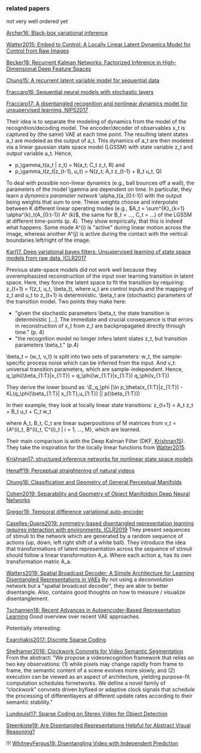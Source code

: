 ### related papers

not very well ordered yet

[Archer16: Black-box variational inference](https://arxiv.org/abs/1511.07367)

[Watter2015: Embed to Control: A Locally Linear Latent Dynamics Model for Control from Raw Images ](http://papers.nips.cc/paper/5964-embed-to-control-a-locally-linear-latent-dynamics-model-for-control-from-raw-images.pdf)

[Becker18: Recurrent Kalman Networks: Factorized Inference in High-Dimensional Deep Feature Spaces](https://openreview.net/forum?id=rkx1m2C5YQ)

[Chung15: A recurrent latent variable model for sequential data](http://papers.nips.cc/paper/5653-a-recurrent-latent-variable-model-for-sequential-data.pdf)

[Fraccaro16: Sequential neural models with stochastic layers](http://papers.nips.cc/paper/6039-sequential-neural-models-with-stochastic-layers.pdf)

[Fraccaro17: A disentangled recognition and nonlinear dynamics model for unsupervised learning. NIPS2017](http://papers.nips.cc/paper/6039-sequential-neural-models-with-stochastic-layers.pdf)


Their idea is to separate the modeling of dynamics from the model of the recognition/decoding model. The encoder/decoder of observables x_t is captured by (the same) VAE at each time point. The resulting latent states a_t are modeled as the output of a_t. This dynamics of a_t are then modeled via a linear gaussian state space model (LGSSM) with state variable z_t and output variable a_t. Hence,
- p_\gamma_t(a_t | z_t) = N(a_t; C_t z_t, R)
and
- p_\gamma_t(z_t|z_{t-1}, u_t) = N(z_t; A_t z_{t-1} + B_t u_t, Q)

To deal with possible non-linear dynamics (e.g., ball bounces off a wall), the parameters of the model \gamma are dependent on time. In particular, they learn a *dynamics parameter network* \alpha_t(a_{0:t-1}) with the output being weights that sum to one. These weights choose and interpolate between K different linear operating modes (e.g., $A_t = \sum^{K}_{k=1} \alpha^(k)_t(A_{0:t-1}) A^ (k)$, the same for B_t = ..., C_t = ...) of the LGSSM at different time-points (p. 4). They show empirically, that this is indeed what happens. Some mode A^(i) is "active" during linear motion across the image, whereas another A^(j) is active during the contact with the vertical boundaries left/right of the image.

[Karl17. Deep variational bayes filters: Unsupervised learning of state space models from raw data. ICLR2017](https://arxiv.org/pdf/1605.06432.pdf)
  
  Previous state-space models did not work well because they overemphasized reconstruction of the input over learning transition in latent space. Here, they force the latent space to fit the transition by requiring:
z_{t+1} = f(z_t, u_t, \beta_t),
where u_t are control inputs and the mapping of z_t and u_t to z_{t+1} is deterministic. \beta_t are (stochastic) parameters of the transition model. Two points they make here:
- "given the stochastic parameters \beta_t, the state transition is deterministic [...]. The immediate and crucial consequence is that errors in reconstruction of x_t from z_t are backpropagated directly through time." (p. 4)
- "the recognition model no longer infers latent states z_t, but transition parameters \beta_t." (p.4)

\beta_t = {w_t, v_t} is split into two sets of parameters: w_t, the sample-specific process noise which can be inferred from the input. And v_t: universal transition parameters, which are sample-independent.  Hence,
q_\phi(\beta_{1:T}|x_{1:T}) = q_\phi(\w_{1:T}|x_{1:T}) q_\phi(v_{1:T}) 

They derive the lower bound as:
\E_q_\phi [\ln p_\theta(x_{1:T}|z_{1:T}) - KL(q_\phi(\beta_{1:T}| x_{1:T},u_{1:T}) || p(\beta_{1:T}))

In their example, they look at locally linear state transitions:
z_{t+1} = A_t z_t + B_t u_t + C_t w_t

where A_t, B_t, C_t are linear superpositions of M matrices from
v_t = {A^(i)_t, B^(i)_t, C^(i)_t | i = 1, ..., M}, which are learned.

Their main comparison is with the Deep Kalman Filter (DKF, [Krishnan15](https://arxiv.org/pdf/1511.05121.pdf)). They take the inspiration for the locally linear functions from [Watter2015](http://papers.nips.cc/paper/5964-embed-to-control-a-locally-linear-latent-dynamics-model-for-control-from-raw-images).


[Krishnan17: structured inference networks for nonlinear state space models](https://www.aaai.org/ocs/index.php/AAAI/AAAI17/paper/view/14215/14380)

[Henaff19: Perceptual straightening of natural videos](http://www.nature.com/articles/s41593-019-0377-4)

[Chung18: Classification and Geometry of General Perceptual Manifolds](https://journals.aps.org/prx/abstract/10.1103/PhysRevX.8.031003)

[Cohen2019: Separability and Geometry of Object Manifoldsin Deep Neural Networks](https://www.biorxiv.org/content/biorxiv/early/2019/05/23/644658.full.pdf)

[Gregor19: Temporal difference variational auto-encoder](https://openreview.net/pdf?id=S1x4ghC9tQ)

[Caselles-Dupre2019: symmetry-based disentangled representation learning  requires interaction  with environments. ICLR2019](http://spirl.info/2019/camera-ready/spirl_camera-ready_17.pdf)
They present sequences of stimuli to the network which are generated by a random sequence of actions (up, down, left right shift of a white ball). They introduce the idea that transformations of latent representation across the sequence of stimuli should follow a linear transformation A_a. Where each action a, has its own transformation matric A_a.

[Watters2019: Spatial Broadcast Decoder:  A Simple Architecture for Learning Disentangled Representations in VAEs](https://arxiv.org/pdf/1901.07017.pdf)
By not using a deconvolution network but a "spatial broadcast decoder", they are able to better disentangle. Also, contains good thoughts on how to measure / visualize disentanglement.

[Tschannen18: Recent Advances in Autoencoder-Based Representation Learning](http://bayesiandeeplearning.org/2018/papers/151.pdf)
Good overview over recent VAE approaches.


Potentially interesting:

[Exarchakis2017: Discrete Sparse Coding](https://exarchakis.net/files/papers/NECO-09-16-2696R2-PDF.pdf)

[Shelhamer2016: Clockwork Convnets for Video Semantic Segmentation](https://link.springer.com/chapter/10.1007/978-3-319-49409-8_69)
From the abstract: "We propose a videorecognition framework that relies on two key observations: (1) while pixels may change rapidly from frame to frame, the semantic content of a  scene  evolves  more  slowly,  and  (2)  execution  can  be  viewed  as  an aspect of architecture, yielding purpose-fit computation schedules fornetworks. We define a novel family of “clockwork” convnets driven byfixed or adaptive clock signals that schedule the processing of differentlayers at different update rates according to their semantic stability."


[Lundquist17: Sparse Coding on Stereo Video for Object Detection](https://arxiv.org/pdf/1705.07144.pdf)


[Steenkiste19: Are Disentangled Representations Helpful for Abstract Visual Reasoning?](https://arxiv.org/abs/1905.12506)


!!!
[WhitneyFergus19: Disentangling Video with Independent Prediction](https://arxiv.org/pdf/1901.05590.pdf)
